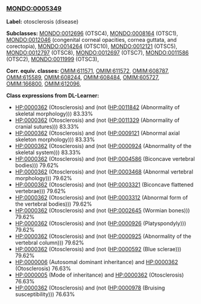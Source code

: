 
### [MONDO:0005349](http://purl.obolibrary.org/obo/MONDO_0005349)
**Label:** otosclerosis (disease)

**Subclasses:** [MONDO:0012696](http://purl.obolibrary.org/obo/MONDO_0012696) (OTSC4), [MONDO:0008164](http://purl.obolibrary.org/obo/MONDO_0008164) (OTSC1), [MONDO:0012046](http://purl.obolibrary.org/obo/MONDO_0012046) (congenital corneal opacities, cornea guttata, and corectopia), [MONDO:0014264](http://purl.obolibrary.org/obo/MONDO_0014264) (OTSC10), [MONDO:0012121](http://purl.obolibrary.org/obo/MONDO_0012121) (OTSC5), [MONDO:0012797](http://purl.obolibrary.org/obo/MONDO_0012797) (OTSC8), [MONDO:0012697](http://purl.obolibrary.org/obo/MONDO_0012697) (OTSC7), [MONDO:0011586](http://purl.obolibrary.org/obo/MONDO_0011586) (OTSC2), [MONDO:0011999](http://purl.obolibrary.org/obo/MONDO_0011999) (OTSC3), 

**Corr. equiv. classes:** [OMIM:611571](http://purl.obolibrary.org/obo/OMIM_611571), [OMIM:611572](http://purl.obolibrary.org/obo/OMIM_611572), [OMIM:608787](http://purl.obolibrary.org/obo/OMIM_608787), [OMIM:615589](http://purl.obolibrary.org/obo/OMIM_615589), [OMIM:608244](http://purl.obolibrary.org/obo/OMIM_608244), [OMIM:608484](http://purl.obolibrary.org/obo/OMIM_608484), [OMIM:605727](http://purl.obolibrary.org/obo/OMIM_605727), [OMIM:166800](http://purl.obolibrary.org/obo/OMIM_166800), [OMIM:612096](http://purl.obolibrary.org/obo/OMIM_612096), 

**Class expressions from DL-Learner:**

- [HP:0000362](http://purl.obolibrary.org/obo/HP_0000362) (Otosclerosis) and (not ([HP:0011842](http://purl.obolibrary.org/obo/HP_0011842) (Abnormality of skeletal morphology))) 83.33%
- [HP:0000362](http://purl.obolibrary.org/obo/HP_0000362) (Otosclerosis) and (not ([HP:0011329](http://purl.obolibrary.org/obo/HP_0011329) (Abnormality of cranial sutures))) 83.33%
- [HP:0000362](http://purl.obolibrary.org/obo/HP_0000362) (Otosclerosis) and (not ([HP:0009121](http://purl.obolibrary.org/obo/HP_0009121) (Abnormal axial skeleton morphology))) 83.33%
- [HP:0000362](http://purl.obolibrary.org/obo/HP_0000362) (Otosclerosis) and (not ([HP:0000924](http://purl.obolibrary.org/obo/HP_0000924) (Abnormality of the skeletal system))) 83.33%
- [HP:0000362](http://purl.obolibrary.org/obo/HP_0000362) (Otosclerosis) and (not ([HP:0004586](http://purl.obolibrary.org/obo/HP_0004586) (Biconcave vertebral bodies))) 79.62%
- [HP:0000362](http://purl.obolibrary.org/obo/HP_0000362) (Otosclerosis) and (not ([HP:0003468](http://purl.obolibrary.org/obo/HP_0003468) (Abnormal vertebral morphology))) 79.62%
- [HP:0000362](http://purl.obolibrary.org/obo/HP_0000362) (Otosclerosis) and (not ([HP:0003321](http://purl.obolibrary.org/obo/HP_0003321) (Biconcave flattened vertebrae))) 79.62%
- [HP:0000362](http://purl.obolibrary.org/obo/HP_0000362) (Otosclerosis) and (not ([HP:0003312](http://purl.obolibrary.org/obo/HP_0003312) (Abnormal form of the vertebral bodies))) 79.62%
- [HP:0000362](http://purl.obolibrary.org/obo/HP_0000362) (Otosclerosis) and (not ([HP:0002645](http://purl.obolibrary.org/obo/HP_0002645) (Wormian bones))) 79.62%
- [HP:0000362](http://purl.obolibrary.org/obo/HP_0000362) (Otosclerosis) and (not ([HP:0000926](http://purl.obolibrary.org/obo/HP_0000926) (Platyspondyly))) 79.62%
- [HP:0000362](http://purl.obolibrary.org/obo/HP_0000362) (Otosclerosis) and (not ([HP:0000925](http://purl.obolibrary.org/obo/HP_0000925) (Abnormality of the vertebral column))) 79.62%
- [HP:0000362](http://purl.obolibrary.org/obo/HP_0000362) (Otosclerosis) and (not ([HP:0000592](http://purl.obolibrary.org/obo/HP_0000592) (Blue sclerae))) 79.62%
- [HP:0000006](http://purl.obolibrary.org/obo/HP_0000006) (Autosomal dominant inheritance) and [HP:0000362](http://purl.obolibrary.org/obo/HP_0000362) (Otosclerosis) 76.63%
- [HP:0000005](http://purl.obolibrary.org/obo/HP_0000005) (Mode of inheritance) and [HP:0000362](http://purl.obolibrary.org/obo/HP_0000362) (Otosclerosis) 76.63%
- [HP:0000362](http://purl.obolibrary.org/obo/HP_0000362) (Otosclerosis) and (not ([HP:0000978](http://purl.obolibrary.org/obo/HP_0000978) (Bruising susceptibility))) 76.63%


